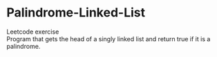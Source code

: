 # Palindrome-Linked-List
Leetcode exercise \
Program that gets the head of a singly linked list and return true if it is a palindrome.